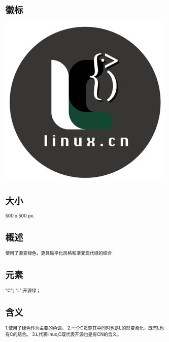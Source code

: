 # 徽标
![Logo](logo.png)

# 大小
500 x 500 px.

# 概述
使用了渐变绿色，更具扁平化风格和渐变现代绿的结合

# 元素
"C"; "L";开源绿；

# 含义
1.使用了绿色作为主要的色调。
2.一个C贯穿其中同时也是L的形变柔化，既有L也有C的结合。
3.L代表linux,C既代表开源也是有CN的含义。